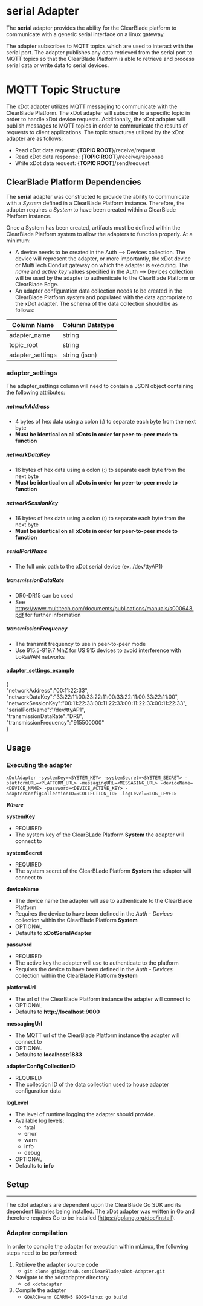 # serial Adapter

The __serial__ adapter provides the ability for the ClearBlade platform to communicate with a generic serial interface on a linux gateway.

The adapter subscribes to MQTT topics which are used to interact with the serial port. The adapter publishes any data retrieved from the serial port to MQTT topics so that the ClearBlade Platform is able to retrieve and process serial data or write data to serial devices.

# MQTT Topic Structure
The xDot adapter utilizes MQTT messaging to communicate with the ClearBlade Platform. The xDot adapter will subscribe to a specific topic in order to handle xDot device requests. Additionally, the xDot adapter will publish messages to MQTT topics in order to communicate the results of requests to client applications. The topic structures utilized by the xDot adapter are as follows:

  * Read xDot data request: {__TOPIC ROOT__}/receive/request
  * Read xDot data response: {__TOPIC ROOT__}/receive/response
  * Write xDot data request: {__TOPIC ROOT__}/send/request


## ClearBlade Platform Dependencies
The __serial__ adapter was constructed to provide the ability to communicate with a _System_ defined in a ClearBlade Platform instance. Therefore, the adapter requires a _System_ to have been created within a ClearBlade Platform instance.

Once a System has been created, artifacts must be defined within the ClearBlade Platform system to allow the adapters to function properly. At a minimum: 

  * A device needs to be created in the Auth --> Devices collection. The device will represent the adapter, or more importantly, the xDot device or MultiTech Conduit gateway on which the adapter is executing. The _name_ and _active key_ values specified in the Auth --> Devices collection will be used by the adapter to authenticate to the ClearBlade Platform or ClearBlade Edge. 
  * An adapter configuration data collection needs to be created in the ClearBlade Platform _system_ and populated with the data appropriate to the xDot adapter. The schema of the data collection should be as follows:


| Column Name      | Column Datatype |
| ---------------- | --------------- |
| adapter_name     | string          |
| topic_root       | string          |
| adapter_settings | string (json)   |

### adapter_settings
The adapter_settings column will need to contain a JSON object containing the following attributes:

##### networkAddress
* 4 bytes of hex data using a colon (:) to separate each byte from the next byte
* __Must be identical on all xDots in order for peer-to-peer mode to function__

##### networkDataKey
* 16 bytes of hex data using a colon (:) to separate each byte from the next byte
* __Must be identical on all xDots in order for peer-to-peer mode to function__

##### networkSessionKey
* 16 bytes of hex data using a colon (:) to separate each byte from the next byte
* __Must be identical on all xDots in order for peer-to-peer mode to function__

##### serialPortName
* The full unix path to the xDot serial device (ex. /dev/ttyAP1)

##### transmissionDataRate
* DR0-DR15 can be used
* See https://www.multitech.com/documents/publications/manuals/s000643.pdf for further information

##### transmissionFrequency
* The transmit frequency to use in peer-to-peer mode
* Use 915.5-919.7 MhZ for US 915 devices to avoid interference with LoRaWAN networks

#### adapter_settings_example
{  
  "networkAddress":"00:11:22:33",  
  "networkDataKey":"33:22:11:00:33:22:11:00:33:22:11:00:33:22:11:00",   
  "networkSessionKey":"00:11:22:33:00:11:22:33:00:11:22:33:00:11:22:33",  
  "serialPortName":"/dev/ttyAP1",  
  "transmissionDataRate":"DR8",  
  "transmissionFrequency":"915500000"  
}


## Usage

### Executing the adapter

`xDotAdapter -systemKey=<SYSTEM_KEY> -systemSecret=<SYSTEM_SECRET> -platformURL=<PLATFORM_URL> -messagingURL=<MESSAGING_URL> -deviceName=<DEVICE_NAME> -password=<DEVICE_ACTIVE_KEY> -adapterConfigCollectionID=<COLLECTION_ID> -logLevel=<LOG_LEVEL>`

   __*Where*__ 

   __systemKey__
  * REQUIRED
  * The system key of the ClearBLade Platform __System__ the adapter will connect to

   __systemSecret__
  * REQUIRED
  * The system secret of the ClearBLade Platform __System__ the adapter will connect to
   
   __deviceName__
  * The device name the adapter will use to authenticate to the ClearBlade Platform
  * Requires the device to have been defined in the _Auth - Devices_ collection within the ClearBlade Platform __System__
  * OPTIONAL
  * Defaults to __xDotSerialAdapter__
   
   __password__
  * REQUIRED
  * The active key the adapter will use to authenticate to the platform
  * Requires the device to have been defined in the _Auth - Devices_ collection within the ClearBlade Platform __System__
   
   __platformUrl__
  * The url of the ClearBlade Platform instance the adapter will connect to
  * OPTIONAL
  * Defaults to __http://localhost:9000__

   __messagingUrl__
  * The MQTT url of the ClearBlade Platform instance the adapter will connect to
  * OPTIONAL
  * Defaults to __localhost:1883__

   __adapterConfigCollectionID__
  * REQUIRED 
  * The collection ID of the data collection used to house adapter configuration data

   __logLevel__
  * The level of runtime logging the adapter should provide.
  * Available log levels:
    * fatal
    * error
    * warn
    * info
    * debug
  * OPTIONAL
  * Defaults to __info__


## Setup
---
The xdot adapters are dependent upon the ClearBlade Go SDK and its dependent libraries being installed. The xDot adapter was written in Go and therefore requires Go to be installed (https://golang.org/doc/install).


### Adapter compilation
In order to compile the adapter for execution within mLinux, the following steps need to be performed:

 1. Retrieve the adapter source code  
    * ```git clone git@github.com:ClearBlade/xDot-Adapter.git```
 2. Navigate to the xdotadapter directory  
    * ```cd xdotadapter```
 4. Compile the adapter
    * ```GOARCH=arm GOARM=5 GOOS=linux go build```



